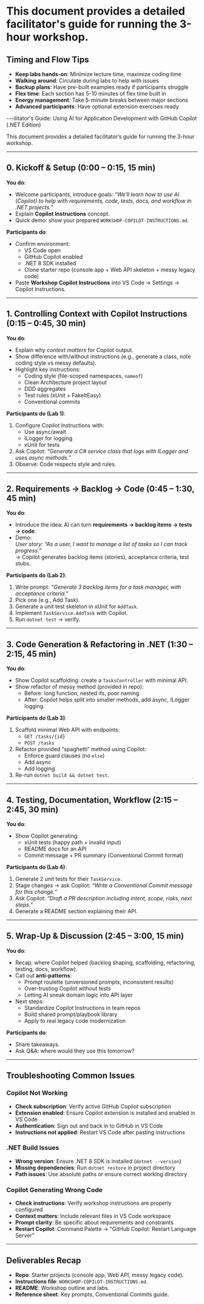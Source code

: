 # This document provides a detailed facilitator's guide for running the 3-hour workshop.

## Timing and Flow Tips

- **Keep labs hands-on**: Minimize lecture time, maximize coding time
- **Walking around**: Circulate during labs to help with issues
- **Backup plans**: Have pre-built examples ready if participants struggle
- **Flex time**: Each section has 5-10 minutes of flex time built in
- **Energy management**: Take 5-minute breaks between major sections
- **Advanced participants**: Have optional extension exercises ready

---ilitator's Guide: Using AI for Application Development with GitHub Copilot (.NET Edition)

This document provides a detailed facilitator’s guide for running the 3-hour workshop.

---

## 0. Kickoff & Setup (0:00 – 0:15, 15 min)
**You do**:
- Welcome participants, introduce goals: *“We’ll learn how to use AI (Copilot) to help with requirements, code, tests, docs, and workflow in .NET projects.”*
- Explain **Copilot Instructions** concept.
- Quick demo: show your prepared `WORKSHOP-COPILOT-INSTRUCTIONS.md`.

**Participants do**:
- Confirm environment:
  - VS Code open
  - GitHub Copilot enabled
  - .NET 8 SDK installed
  - Clone starter repo (console app + Web API skeleton + messy legacy code)
- Paste **Workshop Copilot Instructions** into VS Code → Settings → Copilot Instructions.

---

## 1. Controlling Context with Copilot Instructions (0:15 – 0:45, 30 min)
**You do**:
- Explain why *context matters* for Copilot output.
- Show difference with/without instructions (e.g., generate a class, note coding style vs messy defaults).
- Highlight key instructions:
  - Coding style (file-scoped namespaces, `nameof`)
  - Clean Architecture project layout
  - DDD aggregates
  - Test rules (xUnit + FakeItEasy)
  - Conventional commits

**Participants do (Lab 1)**:
1. Configure Copilot Instructions with:
   - Use async/await
   - ILogger for logging
   - xUnit for tests
2. Ask Copilot: *“Generate a C# service class that logs with ILogger and uses async methods.”*
3. Observe: Code respects style and rules.

---

## 2. Requirements → Backlog → Code (0:45 – 1:30, 45 min)
**You do**:
- Introduce the idea: AI can turn **requirements → backlog items → tests → code**.
- Demo:  
  *User story:* *“As a user, I want to manage a list of tasks so I can track progress.”*  
  → Copilot generates backlog items (stories), acceptance criteria, test stubs.

**Participants do (Lab 2)**:
1. Write prompt: *“Generate 3 backlog items for a task manager, with acceptance criteria.”*
2. Pick one (e.g., Add Task).
3. Generate a unit test skeleton in xUnit for `AddTask`.
4. Implement `TaskService.AddTask` with Copilot.
5. Run `dotnet test` → verify.

---

## 3. Code Generation & Refactoring in .NET (1:30 – 2:15, 45 min)
**You do**:
- Show Copilot scaffolding: create a `TasksController` with minimal API.
- Show refactor of messy method (provided in repo): 
  - Before: long function, nested ifs, poor naming
  - After: Copilot helps split into smaller methods, add async, ILogger logging.

**Participants do (Lab 3)**:
1. Scaffold minimal Web API with endpoints:
   - `GET /tasks/{id}`
   - `POST /tasks`
2. Refactor provided “spaghetti” method using Copilot:
   - Enforce guard clauses (no `else`)
   - Add async
   - Add logging
3. Re-run `dotnet build && dotnet test`.

---

## 4. Testing, Documentation, Workflow (2:15 – 2:45, 30 min)
**You do**:
- Show Copilot generating:
  - xUnit tests (happy path + invalid input)
  - README docs for an API
  - Commit message + PR summary (Conventional Commit format)

**Participants do (Lab 4)**:
1. Generate 2 unit tests for their `TaskService`.
2. Stage changes → ask Copilot: *“Write a Conventional Commit message for this change.”*
3. Ask Copilot: *“Draft a PR description including intent, scope, risks, next steps.”*
4. Generate a README section explaining their API.

---

## 5. Wrap-Up & Discussion (2:45 – 3:00, 15 min)
**You do**:
- Recap: where Copilot helped (backlog shaping, scaffolding, refactoring, testing, docs, workflow).
- Call out **anti-patterns**:
  - Prompt roulette (unversioned prompts, inconsistent results)
  - Over-trusting Copilot without tests
  - Letting AI sneak domain logic into API layer
- Next steps:
  - Standardize Copilot Instructions in team repos
  - Build shared prompt/playbook library
  - Apply to real legacy code modernization

**Participants do**:
- Share takeaways.
- Ask Q&A: where would they use this tomorrow?

---

## Troubleshooting Common Issues

### Copilot Not Working
- **Check subscription**: Verify active GitHub Copilot subscription
- **Extension enabled**: Ensure Copilot extension is installed and enabled in VS Code
- **Authentication**: Sign out and back in to GitHub in VS Code
- **Instructions not applied**: Restart VS Code after pasting instructions

### .NET Build Issues  
- **Wrong version**: Ensure .NET 8 SDK is installed (`dotnet --version`)
- **Missing dependencies**: Run `dotnet restore` in project directory
- **Path issues**: Use absolute paths or ensure correct working directory

### Copilot Generating Wrong Code
- **Check instructions**: Verify workshop instructions are properly configured
- **Context matters**: Include relevant files in VS Code workspace
- **Prompt clarity**: Be specific about requirements and constraints
- **Restart Copilot**: Command Palette → "GitHub Copilot: Restart Language Server"

---

## Deliverables Recap
- **Repo**: Starter projects (console app, Web API, messy legacy code).
- **Instructions file**: `WORKSHOP-COPILOT-INSTRUCTIONS.md`.
- **README**: Workshop outline and labs.
- **Reference sheet**: Key prompts, Conventional Commits guide.
